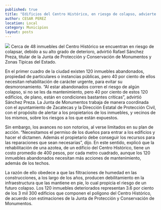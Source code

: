 ```yaml
---
published: true
title: "Edificios del Centro Histórico, en riesgo de colapso, advierte Junta de Monumentos"
author: CESAR PEREZ
location: Local
category: Municipios
layout: posts
---
```


![](http://i.imgur.com/vhMTPfVm.jpg)
Cerca de 48 inmuebles del Centro Histórico se encuentran en riesgo de colapsar, debido a su alto grado de deterioro, advirtió Rafael Sánchez Preza, titular de la Junta de Protección y Conservación de Monumentos y Zonas Típicas del Estado.

En el primer cuadro de la ciudad existen 120 inmuebles abandonados, propiedad de particulares o instancias públicas, pero 40 por ciento de ellos necesitan rehabilitación de carácter urgente, para evitar su desmoronamiento.
“Al estar abandonados corren el riesgo de algún colapso, si no se les da mantenimiento, pero 40 por ciento de estos 120 edificios, de plano, están en condiciones bastantes críticas”, advirtió Sánchez Preza.
La Junta de Monumentos trabaja de manera coordinada con el ayuntamiento de Zacatecas y la Dirección Estatal de Protección Civil, con el propósito de alertar a los propietarios de los inmuebles, y vecinos de los mismos, sobre los riesgos a los que están expuestos.

Sin embargo, los avances no son notorios, al verse limitados en su plan de acción. “Necesitamos el permiso de los dueños para entrar a los edificios y hacer el dictamen. Además el propietario debe conseguir los recursos para las reparaciones que sean necesarias”, dijo.
En este sentido, explicó que la rehabilitación de una azotea, de un edificio del Centro Histórico, tiene un costo promedio de 400 pesos, por cada metro cuadrado, aunque los 120 inmuebles abandonados necesitan más acciones de mantenimiento, además de los techos.

La razón de ello obedece a que las filtraciones de humedad en las construcciones, a los largo de los años, producen debilitamiento en la infraestructura que las mantiene en pie, lo cual propicia el riesgo de un futuro colapso.
Los 120 inmuebles deteriorados representan 3.6 por ciento de los 3 mil 300 edificios que componen el polígono del Centro Histórico, de acuerdo con estimaciones de la Junta de Protección y Conservación de Monumentos.
